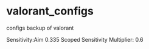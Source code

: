 # valorant_configs
configs backup of valorant

Sensitivity:Aim 0.335
Scoped Sensitivity Multiplier: 0.6
